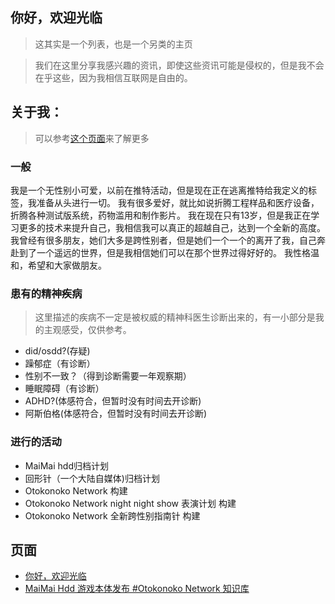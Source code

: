 ## 你好，欢迎光临
> 这其实是一个列表，也是一个另类的主页

> 我们在这里分享我感兴趣的资讯，即使这些资讯可能是侵权的，但是我不会在乎这些，因为我相信互联网是自由的。

## 关于我：
> 可以参考[这个页面](https://github.com/ShirleyQaQ23/ShirleyQaQ23)来了解更多
### 一般
  我是一个无性别小可爱，以前在推特活动，但是现在正在逃离推特给我定义的标签，我准备从头进行一切。
  我有很多爱好，就比如说折腾工程样品和医疗设备，折腾各种测试版系统，药物滥用和制作影片。
  我在现在只有13岁，但是我正在学习更多的技术来提升自己，我相信我可以真正的超越自己，达到一个全新的高度。
  我曾经有很多朋友，她们大多是跨性别者，但是她们一个一个的离开了我，自己奔赴到了一个遥远的世界，但是我相信她们可以在那个世界过得好好的。
  我性格温和，希望和大家做朋友。
### 患有的精神疾病
> 这里描述的疾病不一定是被权威的精神科医生诊断出来的，有一小部分是我的主观感受，仅供参考。
- did/osdd?(存疑)
- 躁郁症（有诊断）
- 性别不一致？（得到诊断需要一年观察期）
- 睡眠障碍（有诊断）
- ADHD?(体感符合，但暂时没有时间去开诊断)
- 阿斯伯格(体感符合，但暂时没有时间去开诊断)
### 进行的活动
- MaiMai hdd归档计划
- 回形针（一个大陆自媒体)归档计划
- Otokonoko Network 构建
- Otokonoko Network night night show 表演计划 构建
- Otokonoko Network 全新跨性别指南针 构建
## 页面
- [你好，欢迎光临](https://hackmd.io/@ShirleyQaQ/B1NvAuKIa)
- [MaiMai Hdd 游戏本体发布 #Otokonoko Network 知识库](https://hackmd.io/@ShirleyQaQ/MaiMaiHdd)
